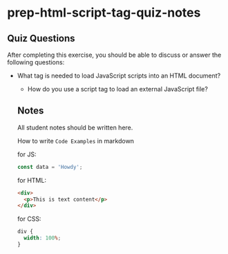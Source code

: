 # prep-html-script-tag-quiz-notes

## Quiz Questions

After completing this exercise, you should be able to discuss or answer the following questions:

- What tag is needed to load JavaScript scripts into an HTML document?<script>

- How do you use a script tag to write JavaScript directly in the HTML document?
<script>
document.getElementById("demo").innerHTML = "Hello JavaScript!";
</script>
- How do you use a script tag to load an external JavaScript file?
<script src="myscripts.js"></script>

## Notes

All student notes should be written here.

How to write `Code Examples` in markdown

for JS:

```javascript
const data = 'Howdy';
```

for HTML:

```html
<div>
  <p>This is text content</p>
</div>
```

for CSS:

```css
div {
  width: 100%;
}
```
